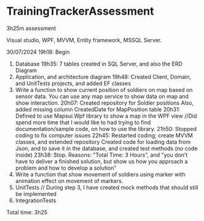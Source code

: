 # TrainingTrackerAssessment
3h25m assessment

Visual studio, WPF, MVVM, Entity framework, MSSQL Server.

30/07/2024 19h18: Begin
1) Database
19h35: 7 tables created in SQL Server, and also the ERD Diagram
2) Application, and architecture diagram
19h48: Created Client, Domain, and UnitTests projects, and added EF classes
3) Write a function to show current position of soldiers on map based on sensor data. You can use any map service to show data on map and show interaction.
20h07: Created repository for Soldier positions
Also, added missing column CreatedDate for MapPosition table
20h31: Defined to use Mapsui.Wpf library to show a map in the WPF view
//Did spend more time that I would like to had trying to find documentation/sample code, on how to use the library.
21h50: Stopped coding to fix computer issues
22h45: Restarted coding; create MVVM classes, and extended repository
Created code for loading data from Json, and to save it in the database, and created test methods (no code inside)
23h38: Stop. Reasons: "Total Time: 3 Hours", and "you don’t have to deliver a finished solution, but show us how you approach a problem and how to develop a solution"
4) Write a function that show movement of soldiers using marker with animation effect on movement of markers.
5) UnitTests // During step 3, I have created mock methods that should still be implemented
6) IntegrationTests

Total time: 3h25
